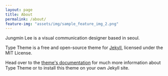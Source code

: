 ```yaml
---
layout: page
title: About
permalink: /about/
feature-img: "assets/img/sample_feature_img_2.png"
---
```


Jungmin Lee is a visual communication designer based in seoul.


Type Theme is a free and open-source theme for [Jekyll](http://jekyllrb.com/), licensed under the MIT License.

Head over to the [theme's documentation](https://rohanchandra.github.io/project/type/) for much more information about Type Theme or to install this theme on your own Jekyll site.